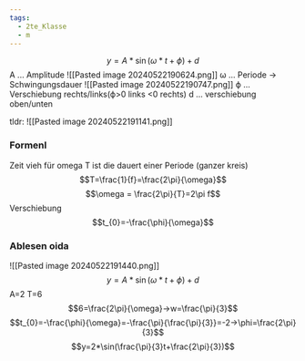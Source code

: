 ```yaml
---
tags:
  - 2te_Klasse
  - m
---
```

$$y=A*\sin(\omega*t+\phi)+d$$
A ... Amplitude
![[Pasted image 20240522190624.png]]
ω ... Periode → Schwingungsdauer
![[Pasted image 20240522190747.png]]
ϕ ... Verschiebung rechts/links(ϕ>0 links <0 rechts)
d ... verschiebung oben/unten

tldr:
![[Pasted image 20240522191141.png]]

### Formenl
Zeit vieh für omega T ist die dauert einer Periode (ganzer kreis)
$$T=\frac{1}{f}=\frac{2\pi}{\omega}$$
$$\omega = \frac{2\pi}{T}=2\pi f$$
Verschiebung
$$t_{0}=-\frac{\phi}{\omega}$$

### Ablesen oida
![[Pasted image 20240522191440.png]]
$$y=A*\sin(\omega*t+\phi)+d$$
A=2
T=6
$$6=\frac{2\pi}{\omega}→w=\frac{\pi}{3}$$
$$t_{0}=-\frac{\phi}{\omega}=-\frac{\pi}{\frac{\pi}{3}}=-2→\phi=\frac{2\pi}{3}$$
$$y=2*\sin(\frac{\pi}{3}t+\frac{2\pi}{3})$$